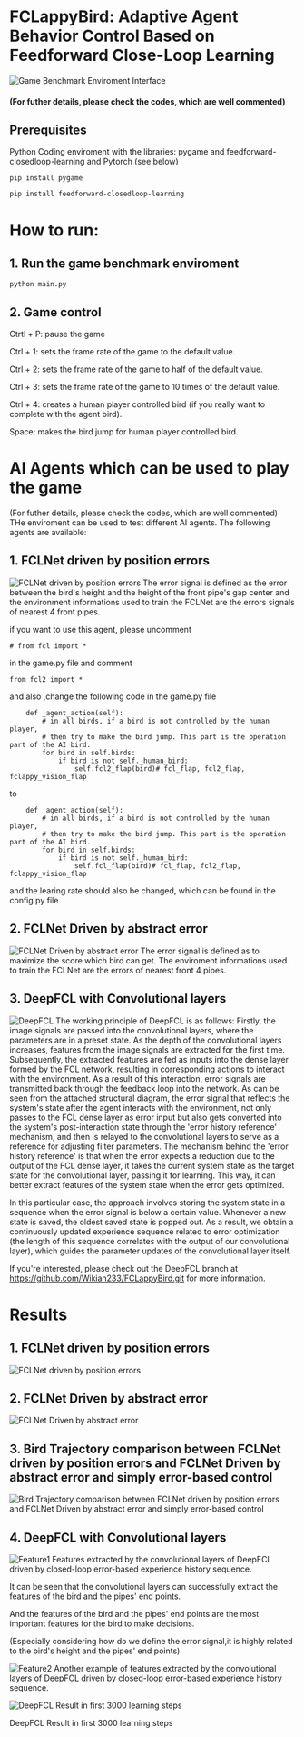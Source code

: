 # FCLappyBird: Adaptive Agent Behavior Control Based on Feedforward Close-Loop Learning

![Game Benchmark Enviroment Interface](./Results/Game%20interfce.png)

#### (For futher details, please check the codes, which are well commented)

## Prerequisites
Python Coding enviroment with the libraries: pygame and feedforward-closedloop-learning and Pytorch (see below)

```
pip install pygame

pip install feedforward-closedloop-learning

```

# How to run:
## 1. Run the game benchmark enviroment
```
python main.py
```
## 2. Game control

Ctrtl + P: pause the game

Ctrl + 1: sets the frame rate of the game to the default value.

Ctrl + 2: sets the frame rate of the game to half of the default value.

Ctrl + 3: sets the frame rate of the game to 10 times of the default value.

Ctrl + 4: creates a human player controlled bird (if you really want to complete with the agent bird).

Space: makes the bird jump for human player controlled bird.

# AI Agents which can be used to play the game
(For futher details, please check the codes, which are well commented)
THe enviroment can be used to test different AI agents. The following agents are available:
## 1. FCLNet driven by position errors
![FCLNet driven by position errors](./Results/fcl1pe.png)
The error signal is defined as the error between the bird's height and the height of the front pipe's gap center
and the environment informations used to train the FCLNet are the errors signals of nearest 4 front pipes.   

if you want to use this agent, please uncomment
```
# from fcl import * 
```
in the game.py file and comment
```
from fcl2 import * 
```
and also ,change the following code in the game.py file
```
    def _agent_action(self):
        # in all birds, if a bird is not controlled by the human player,
        # then try to make the bird jump. This part is the operation part of the AI bird.
        for bird in self.birds:
            if bird is not self._human_bird:
                self.fcl2_flap(bird)# fcl_flap, fcl2_flap, fclappy_vision_flap
```
to
```
    def _agent_action(self):
        # in all birds, if a bird is not controlled by the human player,
        # then try to make the bird jump. This part is the operation part of the AI bird.
        for bird in self.birds:
            if bird is not self._human_bird:
                self.fcl_flap(bird)# fcl_flap, fcl2_flap, fclappy_vision_flap
```
and the learing rate should also be changed, which can be found in the config.py file


## 2. FCLNet Driven by abstract error
![FCLNet Driven by abstract error](./Results/fcl2ae.png)
The error signal is defined as to maximize the score which bird can get. 
The enviroment informations used to train the FCLNet are the errors of nearest front 4 pipes.

## 3. DeepFCL with Convolutional layers
![DeepFCL](./Results/DeepFCL.png)
The working principle of DeepFCL is as follows: Firstly, the image signals are passed into the convolutional layers, where the parameters are in a preset state. As the depth of the convolutional layers increases, features from the image signals are extracted for the first time. Subsequently, the extracted features are fed as inputs into the dense layer formed by the FCL network, resulting in corresponding actions to interact with the environment. As a result of this interaction, error signals are transmitted back through the feedback loop into the network. As can be seen from the attached structural diagram, the error signal that reflects the system's state after the agent interacts with the environment, not only passes to the FCL dense layer as error input but also gets converted into the system's post-interaction state through the 'error history reference' mechanism, and then is relayed to the convolutional layers to serve as a reference for adjusting filter parameters. The mechanism behind the 'error history reference' is that when the error expects a reduction due to the output of the FCL dense layer, it takes the current system state as the target state for the convolutional layer, passing it for learning. This way, it can better extract features of the system state when the error gets optimized. 

In this particular case, the approach involves storing the system state in a sequence when the error signal is below a certain value. Whenever a new state is saved, the oldest saved state is popped out. As a result, we obtain a continuously updated experience sequence related to error optimization (the length of this sequence correlates with the output of our convolutional layer), which guides the parameter updates of the convolutional layer itself. 

If you're interested, please check out the DeepFCL branch at https://github.com/Wikian233/FCLappyBird.git for more information.


# Results
## 1. FCLNet driven by position errors
![FCLNet driven by position errors](./Results/FCL.png)

## 2. FCLNet Driven by abstract error
![FCLNet Driven by abstract error](./Results/FCL2.png)

## 3. Bird Trajectory comparison between FCLNet driven by position errors and FCLNet Driven by abstract error and simply error-based control 
![Bird Trajectory comparison between FCLNet driven by position errors and FCLNet Driven by abstract error and simply error-based control](./Results/Trajectory.png)



## 4. DeepFCL with Convolutional layers
![Feature1](./Results/Feature1.png)
Features extracted by the convolutional layers of DeepFCL driven by closed-loop error-based experience history sequence.

It can be seen that the convolutional layers can successfully extract the features of the bird and the pipes' end points.

And the features of the bird and the pipes' end points are the most important features for the bird to make decisions.

(Especially considering how do we define the error signal,it is highly related to the bird's height and the pipes' end points)

![Feature2](./Results/Feature2.png)
Another example of features extracted by the convolutional layers of DeepFCL driven by closed-loop error-based experience history sequence.

![DeepFCL Result in first 3000 learning steps ](./Results/DeepFCLresult.png)

DeepFCL Result in first 3000 learning steps

